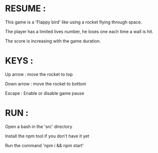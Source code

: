 # RESUME : 


This game is a 'Flappy bird' like using a rocket flying through space.

The player has a limited lives number, he loses one each time a wall is hit. 

The score is increasing with the game duration.




# KEYS : 


Up arrow : move the rocket to top

Down arrow : move the rocket to bottom

Escape : Enable or disable game pause




# RUN :


Open a bash in the 'src' directory

Install the npm tool if you don't have it yet

Run the command 'npm i && npm start'


